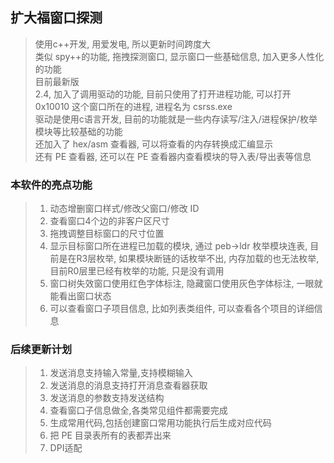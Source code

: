 ## 扩大福窗口探测
> 使用c++开发, 用爱发电, 所以更新时间跨度大  
> 类似 spy++的功能, 拖拽探测窗口, 显示窗口一些基础信息, 加入更多人性化的功能  
> 目前最新版  
> 2.4, 加入了调用驱动的功能, 目前只使用了打开进程功能, 可以打开 0x10010 这个窗口所在的进程, 进程名为 csrss.exe  
> 驱动是使用c语言开发, 目前的功能就是一些内存读写/注入/进程保护/枚举模块等比较基础的功能  
> 还加入了 hex/asm  查看器, 可以将查看的内存转换成汇编显示  
> 还有 PE  查看器, 还可以在 PE  查看器内查看模块的导入表/导出表等信息  
>
> 
### 本软件的亮点功能
> 1. 动态增删窗口样式/修改父窗口/修改 ID
> 2. 查看窗口4个边的非客户区尺寸
> 3. 拖拽调整目标窗口的尺寸位置
> 4. 显示目标窗口所在进程已加载的模块, 通过 peb->ldr  枚举模块连表, 目前是在R3层枚举, 如果模块断链的话枚举不出, 内存加载的也无法枚举, 目前R0层里已经有枚举的功能, 只是没有调用
> 5. 窗口树失效窗口使用红色字体标注, 隐藏窗口使用灰色字体标注, 一眼就能看出窗口状态
> 6. 可以查看窗口子项目信息, 比如列表类组件, 可以查看各个项目的详细信息

### 后续更新计划
> 1. 发送消息支持输入常量,支持模糊输入  
> 2. 发送消息的消息支持打开消息查看器获取   
> 3. 发送消息的参数支持发送结构  
> 4. 查看窗口子信息做全,各类常见组件都需要完成  
> 5. 生成常用代码,包括创建窗口常用功能执行后生成对应代码  
> 6. 把 PE 目录表所有的表都弄出来  
> 7. DPI适配  
